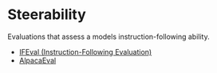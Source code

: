 # Steerability

Evaluations that assess a models instruction-following ability.

- [IFEval (Instruction-Following Evaluation)](ifeval.md)
- [AlpacaEval](alpacaeval.md)